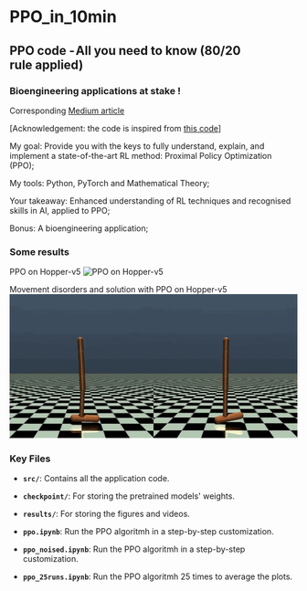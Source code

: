 # PPO_in_10min

## PPO code - All you need to know (80/20 rule applied)

### Bioengineering applications at stake !

Corresponding [Medium article](https://medium.com/@juliengado.2001/ppo-theory-code-in-10-minutes-all-you-need-to-know-80-20-rule-applied-e5d1878815e7)

[Acknowledgement: the code is inspired from [this code](https://github.com/labmlai/annotated_deep_learning_paper_implementations/tree/master/labml_nn/rl/ppo)]

My goal: Provide you with the keys to fully understand, explain, and implement a state-of-the-art RL method: Proximal Policy Optimization (PPO);

My tools: Python, PyTorch and Mathematical Theory;

Your takeaway: Enhanced understanding of RL techniques and recognised skills in AI, applied to PPO;

Bonus: A bioengineering application;

### Some results

PPO on Hopper-v5
![PPO on Hopper-v5](gif/ppo.gif)

Movement disorders and solution with PPO on Hopper-v5
![Movement disorders and solution with PPO on Hopper-v5](gif/ppo_mvt_disorder.gif)

### Key Files

- **`src/`**: Contains all the application code.
- **`checkpoint/`**: For storing the pretrained models' weights.
- **`results/`**: For storing the figures and videos.

- **`ppo.ipynb`**: Run the PPO algoritmh in a step-by-step customization.
- **`ppo_noised.ipynb`**: Run the PPO algoritmh in a step-by-step customization.
- **`ppo_25runs.ipynb`**: Run the PPO algoritmh 25 times to average the plots.
